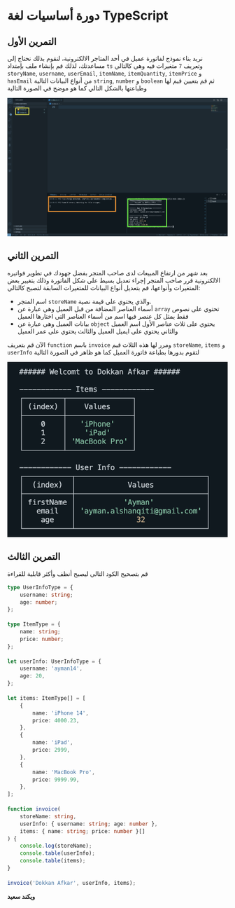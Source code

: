 # دورة أساسيات لغة TypeScript

## التمرين الأول

نريد بناء نموذج لفاتورة عميل في أحد المتاجر الالكترونية، لنقوم بذلك نحتاج إلى مساعدتك، لذلك قم بإنشاء ملف بإمتداد `ts` وتعريف `7` متغيرات فيه وهي كالتالي `storyName`, `username`, `userEmail`, `itemName`, `itemQuantity`, `itemPrice` و `hasEmail` من أنواع البيانات التالية `string`, `number` و `boolean` ثم قم بتعيين قيم لها وطباعتها بالشكل التالي كما هو موضح في الصورة التالية

![output](./images/01.png)

## التمرين الثاني

بعد شهر من ارتفاع المبيعات لدى صاحب المتجر بفضل جهودك في تطوير فواتيره الالكترونية قرر صاحب المتجر إجراء تعديل بسيط على شكل الفاتورة وذلك بتغيير بعض المتغيرات وأنواعها، قم بتعديل أنواع البيانات للمتغيرات السابقة لتصبح كالتالي:

- اسم المتجر `storeName` والذي يحتوي على قيمة نصية.
- أسماء العناصر المضافة من قبل العميل وهي عبارة عن `array` تحتوي على نصوص فقط يمثل كل عنصر فيها اسم من أسماء العناصر التي اختارها العميل
- بيانات العميل وهي عبارة عن `object` يحتوي على ثلاث عناصر الأول اسم العميل والثاني يحتوي على ايميل العميل والثالث يحتوي على عمر العميل

الآن قم بتعريف `function` باسم `invoice` ومرر لها هذه الثلاث قيم `storeName`, `items` و `userInfo` لتقوم بدورها بطباعة فاتورة العميل كما هو ظاهر في الصورة التالية

![output](./images/02.png)

## التمرين الثالث

قم بتصحيح الكود التالي ليصبح أنظف وأكثر قابلية للقراءة

```ts
type UserInfoType = {
	username: string;
	age: number;
};

type ItemType = {
	name: string;
	price: number;
};

let userInfo: UserInfoType = {
	username: 'ayman14',
	age: 20,
};

let items: ItemType[] = [
	{
		name: 'iPhone 14',
		price: 4000.23,
	},
	{
		name: 'iPad',
		price: 2999,
	},
	{
		name: 'MacBook Pro',
		price: 9999.99,
	},
];

function invoice(
	storeName: string,
	userInfo: { username: string; age: number },
	items: { name: string; price: number }[]
) {
	console.log(storeName);
	console.table(userInfo);
	console.table(items);
}

invoice('Dokkan Afkar', userInfo, items);
```

**ويكند سعيد**

